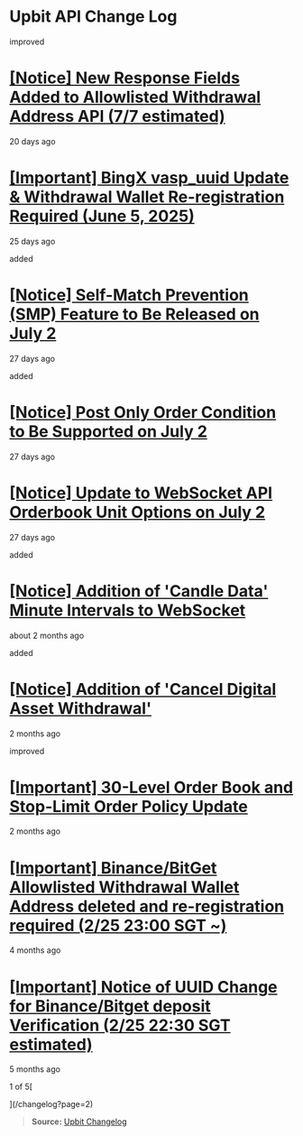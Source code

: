 # Upbit API Change Log

improved

# [\[Notice\] New Response Fields Added to Allowlisted Withdrawal Address API (7/7 estimated)](/changelog/allowlisted_withdrawal_address_update)

20 days ago

# [\[Important\] BingX vasp_uuid Update & Withdrawal Wallet Re-registration Required (June 5, 2025)](/changelog/vasp_uuid_change_bingx)

25 days ago

added

# [\[Notice\] Self-Match Prevention (SMP) Feature to Be Released on July 2](/changelog/smp)

27 days ago

added

# [\[Notice\] Post Only Order Condition to Be Supported on July 2](/changelog/post_only)

27 days ago

# [\[Notice\] Update to WebSocket API Orderbook Unit Options on July 2](/changelog/notice-update-to-websocket-api-orderbook-unit-option)

27 days ago

added

# [\[Notice\] Addition of 'Candle Data' Minute Intervals to WebSocket](/changelog/websocket_candles_miniutes)

about 2 months ago

added

# [\[Notice\] Addition of 'Cancel Digital Asset Withdrawal'](/changelog/cancel-digital-asset-withdrawal)

2 months ago

improved

# [\[Important\] 30-Level Order Book and Stop-Limit Order Policy Update](/changelog/orderbook_expansion)

2 months ago

# [\[Important\] Binance/BitGet Allowlisted Withdrawal Wallet Address deleted and re-registration required (2/25 23:00 SGT ~)](/changelog/vasp_uuid_change_action_needed)

4 months ago

# [\[Important\] Notice of UUID Change for Binance/Bitget deposit Verification (2/25 22:30 SGT estimated)](/changelog/vasp_uuid_change)

5 months ago

1 of 5[

](/changelog?page=2)

> **Source:** [Upbit Changelog](https://global-docs.upbit.com/changelog)
